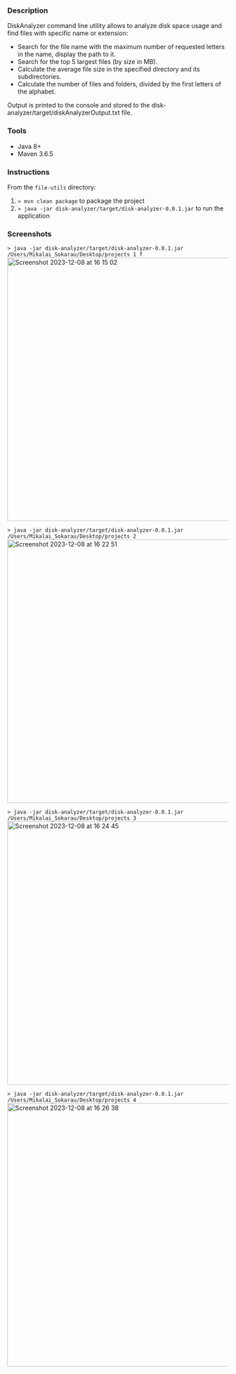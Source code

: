 ### Description
DiskAnalyzer command line utility allows to analyze disk space usage and find files with specific name or extension:

* Search for the file name with the maximum number of requested letters in the name, display the path to it.
* Search for the top 5 largest files (by size in MB).
* Calculate the average file size in the specified directory and its subdirectories.
* Calculate the number of files and folders, divided by the first letters of the alphabet.

Output is printed to the console and stored to the disk-analyzer/target/diskAnalyzerOutput.txt file.

### Tools
* Java 8+
* Maven 3.6.5

### Instructions

From the `file-utils` directory:
1. `> mvn clean package` to package the project
2. `> java -jar disk-analyzer/target/disk-analyzer-0.0.1.jar` to run the application

### Screenshots
`> java -jar disk-analyzer/target/disk-analyzer-0.0.1.jar /Users/Mikalai_Sokarau/Desktop/projects 1 f`\
<img width="600" alt="Screenshot 2023-12-08 at 16 15 02" src="https://github.com/mikalai-sokarau/java-sandbox/assets/33463819/0bd4abbb-d241-42bd-82a2-0165449758f0">

`> java -jar disk-analyzer/target/disk-analyzer-0.0.1.jar /Users/Mikalai_Sokarau/Desktop/projects 2`\
<img width="600" alt="Screenshot 2023-12-08 at 16 22 51" src="https://github.com/mikalai-sokarau/java-sandbox/assets/33463819/39e4f21d-81c0-4a1f-b94a-607ae85b628a">

`> java -jar disk-analyzer/target/disk-analyzer-0.0.1.jar /Users/Mikalai_Sokarau/Desktop/projects 3`\
<img width="600" alt="Screenshot 2023-12-08 at 16 24 45" src="https://github.com/mikalai-sokarau/java-sandbox/assets/33463819/7af18ab4-bd5a-47f3-8080-f04360f2325a">

`> java -jar disk-analyzer/target/disk-analyzer-0.0.1.jar /Users/Mikalai_Sokarau/Desktop/projects 4`\
<img width="600" alt="Screenshot 2023-12-08 at 16 26 38" src="https://github.com/mikalai-sokarau/java-sandbox/assets/33463819/02e51b0d-49e1-40cc-8b6e-a491f6cb4eec">
